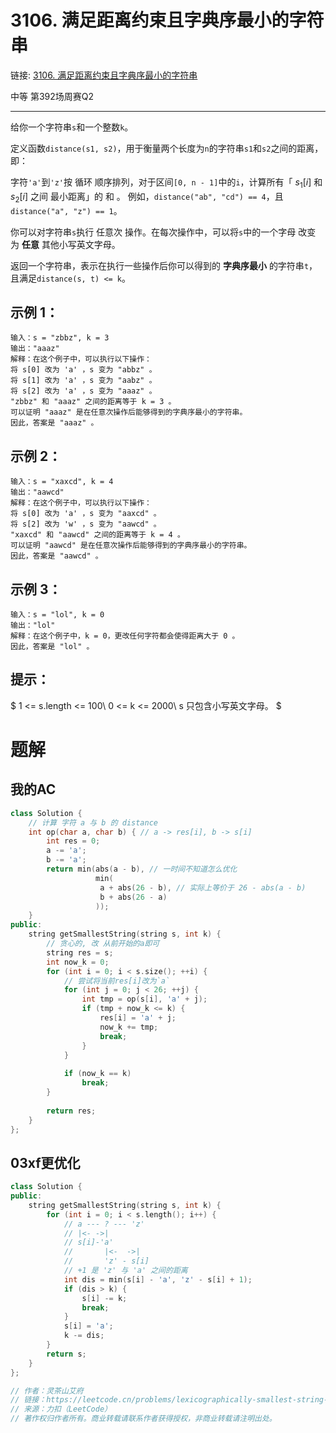 # 3106. 满足距离约束且字典序最小的字符串
链接: [3106. 满足距离约束且字典序最小的字符串](https://leetcode.cn/problems/lexicographically-smallest-string-after-operations-with-constraint/description/)

中等 第392场周赛Q2

--- 
给你一个字符串`s`和一个整数`k`。

定义函数`distance(s1, s2)`，用于衡量两个长度为`n`的字符串`s1`和`s2`之间的距离，即：

字符`'a'`到`'z'`按 循环 顺序排列，对于区间`[0, n - 1]`中的`i`，计算所有「 $s_1[i]$ 和 $s_2[i]$ 之间 最小距离」的 和 。
例如，`distance("ab", "cd") == 4`，且`distance("a", "z") == 1`。

你可以对字符串`s`执行 任意次 操作。在每次操作中，可以将`s`中的一个字母 改变 为 **任意** 其他小写英文字母。

返回一个字符串，表示在执行一些操作后你可以得到的 **字典序最小** 的字符串`t`，且满足`distance(s, t) <= k`。

## 示例 1：

```
输入：s = "zbbz", k = 3
输出："aaaz"
解释：在这个例子中，可以执行以下操作：
将 s[0] 改为 'a' ，s 变为 "abbz" 。
将 s[1] 改为 'a' ，s 变为 "aabz" 。
将 s[2] 改为 'a' ，s 变为 "aaaz" 。
"zbbz" 和 "aaaz" 之间的距离等于 k = 3 。
可以证明 "aaaz" 是在任意次操作后能够得到的字典序最小的字符串。
因此，答案是 "aaaz" 。
```

## 示例 2：
```
输入：s = "xaxcd", k = 4
输出："aawcd"
解释：在这个例子中，可以执行以下操作：
将 s[0] 改为 'a' ，s 变为 "aaxcd" 。
将 s[2] 改为 'w' ，s 变为 "aawcd" 。
"xaxcd" 和 "aawcd" 之间的距离等于 k = 4 。
可以证明 "aawcd" 是在任意次操作后能够得到的字典序最小的字符串。
因此，答案是 "aawcd" 。
```
## 示例 3：
```
输入：s = "lol", k = 0
输出："lol"
解释：在这个例子中，k = 0，更改任何字符都会使得距离大于 0 。
因此，答案是 "lol" 。
```

## 提示：
$
1 <= s.length <= 100\\
0 <= k <= 2000\\
s 只包含小写英文字母。
$

# 题解
## 我的AC

```C++
class Solution {
    // 计算 字符 a 与 b 的 distance
    int op(char a, char b) { // a -> res[i], b -> s[i]
        int res = 0;
        a -= 'a';
        b -= 'a';
        return min(abs(a - b), // 一时间不知道怎么优化
                   min(
                    a + abs(26 - b), // 实际上等价于 26 - abs(a - b)
                    b + abs(26 - a)
                   )); 
    }
public:
    string getSmallestString(string s, int k) {
        // 贪心的, 改 从前开始的a即可
        string res = s;
        int now_k = 0;
        for (int i = 0; i < s.size(); ++i) {
            // 尝试将当前res[i]改为`a`
            for (int j = 0; j < 26; ++j) {
                int tmp = op(s[i], 'a' + j);
                if (tmp + now_k <= k) {
                    res[i] = 'a' + j;
                    now_k += tmp;
                    break;
                }
            }
            
            if (now_k == k)
                break;
        }
        
        return res;
    }
};
```

## 03xf更优化

```C++
class Solution {
public:
    string getSmallestString(string s, int k) {
        for (int i = 0; i < s.length(); i++) {
            // a --- ? --- 'z'
            // |<- ->|
            // s[i]-'a'
            //       |<-  ->|
            //       'z' - s[i]
            // +1 是 'z' 与 'a' 之间的距离
            int dis = min(s[i] - 'a', 'z' - s[i] + 1);
            if (dis > k) {
                s[i] -= k;
                break;
            }
            s[i] = 'a';
            k -= dis;
        }
        return s;
    }
};

// 作者：灵茶山艾府
// 链接：https://leetcode.cn/problems/lexicographically-smallest-string-after-operations-with-constraint/solutions/2727203/tan-xin-pythonjavacgo-by-endlesscheng-vzgo/
// 来源：力扣（LeetCode）
// 著作权归作者所有。商业转载请联系作者获得授权，非商业转载请注明出处。
```